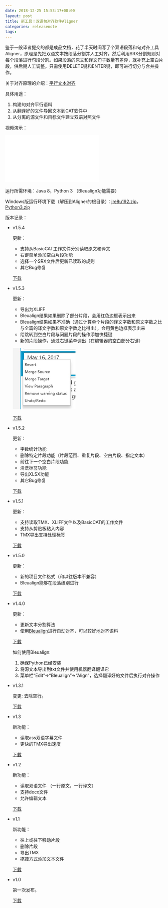```yaml
---
date: 2018-12-25 15:53:17+08:00
layout: post
title: 新工具！双语句对齐软件Aligner
categories: releasenote
tags: 
---
```


鉴于一般译者提交的都是成品文档，花了半天时间写了个双语段落和句对齐工具Aligner，原理是先把双语文本按段落分割并人工对齐，然后利用SRX分割规则对每个段落进行句段分割。如果段落的原文和译文句子数量有差异，就补充上空白片段，供后期人工调整。只需使用DELETE键和ENTER键，即可进行切分与合并操作。

关于对齐原理的介绍：[平行文本对齐](http://blog.xulihang.me/parallel-text-alignment/)

具体用途：

1. 构建句对齐平行语料
2. 从翻译好的文件导回文本到CAT软件中
3. 从分离的源文件和目标文件建立双语对照文件

视频演示：	

<iframe src="//player.bilibili.com/player.html?aid=754731761&bvid=BV12k4y1k7QC&cid=239243954&page=1" scrolling="no" border="0" frameborder="no" framespacing="0" allowfullscreen="true"> </iframe>	

运行所需环境：Java 8，Python 3 （Bleualign功能需要）

Windows版运行环境下载（解压到Aligner的根目录）：[jre8u192.zip](https://pan.baidu.com/s/1HmD4pJ9hIYyK9bnqINtoFQ#list/path=%2FBasicCAT%2Fjre&parentPath=%2F)，[Python3.zip](https://pan.baidu.com/s/1HmD4pJ9hIYyK9bnqINtoFQ#list/path=%2FBasicCAT%2FAligner)

版本记录：

* v1.5.4

    更新：
    
	* 支持从BasicCAT工作文件分别读取原文和译文
	* 右键菜单添加空白片段功能
	* 选择一个SRX文件后更新已读取的规则
    * 其它Bug修复

	[下载](https://github.com/xulihang/Aligner/releases/download/v1.5.4/Aligner.zip)

* v1.5.3

    更新：
    
	* 导出为XLIFF
	* Bleualign结果如果删除了部分片段，会用红色边框表示出来
	* Bleualign结果如果不准确（通过计算单个片段的译文字数和原文字数之比与全篇的译文字数和原文字数之比得出），会用黄色边框表示出来
    * 给跳转到空白片段与问题片段的操作添加快捷键
	* 新的片段操作，通过右键菜单调出（在编辑器的空白部分右键）
	
	![](/album/aligner_listview_context_menu.jpg)

	[下载](https://github.com/xulihang/Aligner/releases/download/v1.5.3/Aligner.zip)

* v1.5.2

    更新：
    
    * 字数统计功能
	* 删除特定片段功能（片段范围、重复片段、空白片段、指定文本）
	* 前往下一个空白片段功能
	* 清洗标签功能
	* 导出XLSX功能
	* 其它Bug修复

	[下载](https://github.com/xulihang/Aligner/releases/download/v1.5.2/Aligner.zip)

* v1.5.1

    更新：
    
    * 支持读取TMX、XLIFF文件以及BasicCAT的工作文件
	* 支持从剪贴板粘入内容
	* TMX导出支持处理标签

	[下载](https://github.com/xulihang/Aligner/releases/download/v1.5.1/Aligner.zip)

* v1.5.0

    更新：
    
    * 新的项目文件格式（和以往版本不兼容）
	* Bleualign能够在段落级别进行

	[下载](https://github.com/xulihang/Aligner/releases/download/v1.5.0/Aligner.zip)

* v1.4.0

    更新：
    
    * 更新文本分割算法
	* 使用[Bleualign](https://github.com/rsennrich/Bleualign/)进行自动对齐，可以较好地对齐语料

	[下载](https://github.com/xulihang/Aligner/releases/download/v1.4.0/Aligner.zip)
	
	如何使用Bleualign:
	
	1. 确保Python已经安装
	2. 将源文本导出到txt文件并使用机器翻译翻译它
	3. 菜单栏“Edit”->“Bleualign”->“Align”，选择翻译好的文件后执行对齐操作

* v1.3.1

	变更: 去除空行。
	
	[下载](https://github.com/xulihang/Aligner/releases/download/v1.3.1/Aligner.zip)

* v1.3

    新功能：
    
    * 读取ass双语字幕文件
    * 更快的TMX导出速度
    
    [下载](https://github.com/xulihang/Aligner/releases/download/v1.3/Aligner.zip)



* v1.2

    新功能：
    
    * 读取双语文件 （一行原文，一行译文）
    * 支持docx文件
    * 允许编辑文本
    
    [下载](https://github.com/xulihang/Aligner/releases/download/v1.2/Aligner.zip)

* v1.1

    新功能：
    
    * 往上或往下移动片段 
    * 删除片段
    * 导出TMX
    * 拖拽方式添加文本文件
    
    [下载](https://github.com/xulihang/Aligner/releases/download/v1.1/Aligner.zip)

* v1.0
    
    第一次发布。
    
    [下载](https://github.com/xulihang/Aligner/releases/download/v1.0/Aligner.zip)
	